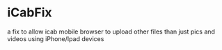 iCabFix
=======

a fix to allow icab mobile browser to upload other files than just pics and videos using iPhone/Ipad devices
